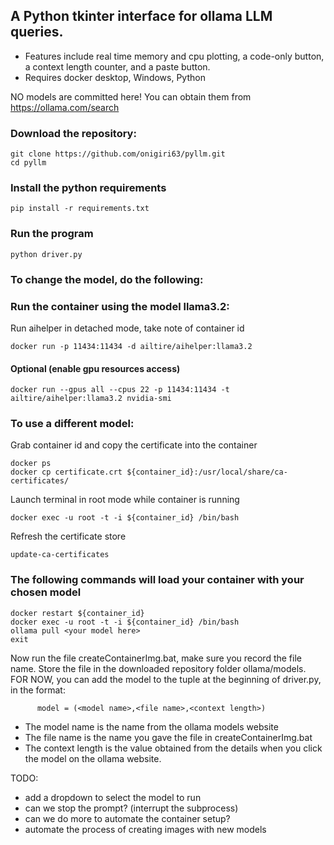 ## A Python tkinter interface for ollama LLM queries.
* Features include real time memory and cpu plotting, a code-only button, a context length counter, and a paste button.
* Requires docker desktop, Windows, Python

NO models are committed here!  You can obtain them from https://ollama.com/search



### Download the repository:
```
git clone https://github.com/onigiri63/pyllm.git
cd pyllm
```

### Install the python requirements
```
pip install -r requirements.txt
```

### Run the program
```
python driver.py
```
### To change the model, do the following:
### Run the container using the model llama3.2:

Run aihelper in detached mode, take note of container id
```
docker run -p 11434:11434 -d ailtire/aihelper:llama3.2
```
#### Optional (enable gpu resources access)
```
docker run --gpus all --cpus 22 -p 11434:11434 -t ailtire/aihelper:llama3.2 nvidia-smi
```

### To use a different model:

Grab container id and copy the certificate into the container
```
docker ps 
docker cp certificate.crt ${container_id}:/usr/local/share/ca-certificates/
```

Launch terminal in root mode while container is running
```
docker exec -u root -t -i ${container_id} /bin/bash
```

Refresh the certificate store 
```
update-ca-certificates
```


### The following commands will load your container with your chosen model
```
docker restart ${container_id}
docker exec -u root -t -i ${container_id} /bin/bash
ollama pull <your model here>
exit
```

Now run the file createContainerImg.bat, make sure you record the file name.  Store the file in the downloaded repository folder ollama/models.
FOR NOW, you can add the model to the tuple at the beginning of driver.py, in the format:
```
      model = (<model name>,<file name>,<context length>)
```
* The model name is the name from the ollama models website
* The file name is the name you gave the file in createContainerImg.bat
* The context length is the value obtained from the details when you click the model on the ollama website. 


 TODO: 
* add a dropdown to select the model to run
* can we stop the prompt? (interrupt the subprocess)
* can we do more to automate the container setup?
* automate the process of creating images with new models
